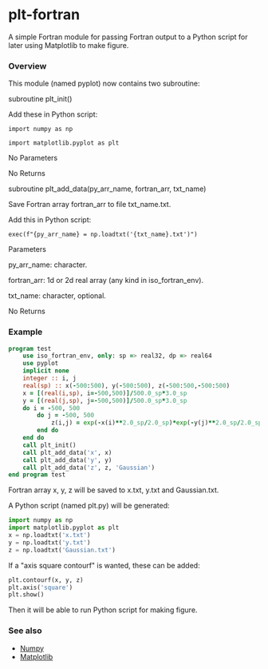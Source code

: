# plt-fortran
A simple Fortran module for passing Fortran output to a Python script for later using Matplotlib to make figure.

### Overview

This module (named pyplot) now contains two subroutine:

subroutine plt_init()

Add these in Python script:

    import numpy as np

    import matplotlib.pyplot as plt

No Parameters 

No Returns

subroutine plt_add_data(py_arr_name, fortran_arr, txt_name)

Save Fortran array fortran_arr to file txt_name.txt.

Add this in Python script:

    exec(f"{py_arr_name} = np.loadtxt('{txt_name}.txt')")

Parameters

py_arr_name: character.

fortran_arr: 1d or 2d real array (any kind in iso_fortran_env).

txt_name: character, optional.

No Returns

### Example

```fortran
program test
    use iso_fortran_env, only: sp => real32, dp => real64
    use pyplot
    implicit none
    integer :: i, j
    real(sp) :: x(-500:500), y(-500:500), z(-500:500,-500:500)
    x = [(real(i,sp), i=-500,500)]/500.0_sp*3.0_sp
    y = [(real(j,sp), j=-500,500)]/500.0_sp*3.0_sp
    do i = -500, 500
        do j = -500, 500
            z(i,j) = exp(-x(i)**2.0_sp/2.0_sp)*exp(-y(j)**2.0_sp/2.0_sp)
        end do
    end do
    call plt_init()
    call plt_add_data('x', x)
    call plt_add_data('y', y)
    call plt_add_data('z', z, 'Gaussian')
end program test
```

Fortran array x, y, z will be saved to x.txt, y.txt and Gaussian.txt.

A Python script (named plt.py) will be generated:

```python
import numpy as np
import matplotlib.pyplot as plt
x = np.loadtxt('x.txt')
y = np.loadtxt('y.txt')
z = np.loadtxt('Gaussian.txt')
```

If a "axis square contourf" is wanted, these can be added:

```python
plt.contourf(x, y, z)
plt.axis('square')
plt.show()
```

Then it will be able to run Python script for making figure.

### See also

 * [Numpy](https://numpy.org/)
 * [Matplotlib](https://matplotlib.org)
